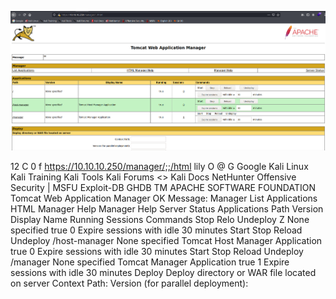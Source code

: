 ![](Screenshots/Pasted%20image%2020210921132741.png)

12
C
0
f https://10.10.10.250/manager/;;/html
lily O @
G Google Kali Linux
Kali Training
Kali Tools
Kali Forums
<> Kali Docs NetHunter Offensive Security | MSFU Exploit-DB GHDB
TM
APACHE
SOFTWARE FOUNDATION
Tomcat Web Application Manager
OK
Message:
Manager
List Applications
HTML Manager Help
Manager
Help
Server Status
Applications
Path
Version
Display Name
Running
Sessions
Commands
Stop
Relo
Undeploy
Z
None specified
true
0
Expire sessions
with idle
30
minutes
Start
Stop
Reload
Undeploy
/host-manager
None specified
Tomcat Host Manager Application
true
0
Expire sessions
with idle
30
minutes
Start
Stop
Reload
Undeploy
/manager
None specified
Tomcat Manager Application
true
1
Expire sessions
with idle
30
minutes
Deploy
Deploy directory or WAR file located on server
Context Path:
Version (for parallel deployment):
